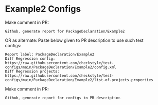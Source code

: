 # Example2 Configs
Make comment in PR:
```
Github, generate report for PackageDeclaration/Example2
```
OR as alternate:
Paste below given to PR description to use such test configs:
```
Report label: PackageDeclaration/Example2
Diff Regression config: https://raw.githubusercontent.com/checkstyle/test-configs/main/PackageDeclaration/Example2/config.xml
Diff Regression projects: https://raw.githubusercontent.com/checkstyle/test-configs/main/PackageDeclaration/Example2/list-of-projects.properties
```
Make comment in PR:
```
Github, generate report for configs in PR description
```
